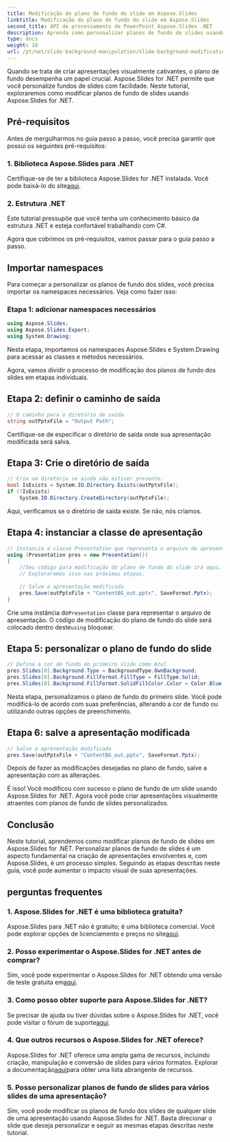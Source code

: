 ```yaml
---
title: Modificação do plano de fundo do slide em Aspose.Slides
linktitle: Modificação do plano de fundo do slide em Aspose.Slides
second_title: API de processamento de PowerPoint Aspose.Slides .NET
description: Aprenda como personalizar planos de fundo de slides usando Aspose.Slides for .NET. Eleve suas apresentações com planos de fundo visualmente atraentes. Comece hoje!
type: docs
weight: 10
url: /pt/net/slide-background-manipulation/slide-background-modification/
---
```


Quando se trata de criar apresentações visualmente cativantes, o plano de fundo desempenha um papel crucial. Aspose.Slides for .NET permite que você personalize fundos de slides com facilidade. Neste tutorial, exploraremos como modificar planos de fundo de slides usando Aspose.Slides for .NET. 

## Pré-requisitos

Antes de mergulharmos no guia passo a passo, você precisa garantir que possui os seguintes pré-requisitos:

### 1. Biblioteca Aspose.Slides para .NET

 Certifique-se de ter a biblioteca Aspose.Slides for .NET instalada. Você pode baixá-lo do site[aqui](https://releases.aspose.com/slides/net/).

### 2. Estrutura .NET

Este tutorial pressupõe que você tenha um conhecimento básico da estrutura .NET e esteja confortável trabalhando com C#.

Agora que cobrimos os pré-requisitos, vamos passar para o guia passo a passo.

## Importar namespaces

Para começar a personalizar os planos de fundo dos slides, você precisa importar os namespaces necessários. Veja como fazer isso:

### Etapa 1: adicionar namespaces necessários

```csharp
using Aspose.Slides;
using Aspose.Slides.Export;
using System.Drawing;
```

Nesta etapa, importamos os namespaces Aspose.Slides e System.Drawing para acessar as classes e métodos necessários.

Agora, vamos dividir o processo de modificação dos planos de fundo dos slides em etapas individuais.

## Etapa 2: definir o caminho de saída

```csharp
// O caminho para o diretório de saída.
string outPptxFile = "Output Path";
```

Certifique-se de especificar o diretório de saída onde sua apresentação modificada será salva.

## Etapa 3: Crie o diretório de saída

```csharp
// Crie um diretório se ainda não estiver presente.
bool IsExists = System.IO.Directory.Exists(outPptxFile);
if (!IsExists)
    System.IO.Directory.CreateDirectory(outPptxFile);
```

Aqui, verificamos se o diretório de saída existe. Se não, nós criamos.

## Etapa 4: instanciar a classe de apresentação

```csharp
// Instancie a classe Presentation que representa o arquivo de apresentação
using (Presentation pres = new Presentation())
{
    //Seu código para modificação do plano de fundo do slide irá aqui.
    // Exploraremos isso nas próximas etapas.
    
    // Salve a apresentação modificada
    pres.Save(outPptxFile + "ContentBG_out.pptx", SaveFormat.Pptx);
}
```

 Crie uma instância do`Presentation` classe para representar o arquivo de apresentação. O código de modificação do plano de fundo do slide será colocado dentro deste`using` bloquear.

## Etapa 5: personalizar o plano de fundo do slide

```csharp
// Defina a cor de fundo do primeiro slide como Azul
pres.Slides[0].Background.Type = BackgroundType.OwnBackground;
pres.Slides[0].Background.FillFormat.FillType = FillType.Solid;
pres.Slides[0].Background.FillFormat.SolidFillColor.Color = Color.Blue;
```

Nesta etapa, personalizamos o plano de fundo do primeiro slide. Você pode modificá-lo de acordo com suas preferências, alterando a cor de fundo ou utilizando outras opções de preenchimento.

## Etapa 6: salve a apresentação modificada

```csharp
// Salve a apresentação modificada
pres.Save(outPptxFile + "ContentBG_out.pptx", SaveFormat.Pptx);
```

Depois de fazer as modificações desejadas no plano de fundo, salve a apresentação com as alterações.

É isso! Você modificou com sucesso o plano de fundo de um slide usando Aspose.Slides for .NET. Agora você pode criar apresentações visualmente atraentes com planos de fundo de slides personalizados.

## Conclusão

Neste tutorial, aprendemos como modificar planos de fundo de slides em Aspose.Slides for .NET. Personalizar planos de fundo de slides é um aspecto fundamental na criação de apresentações envolventes e, com Aspose.Slides, é um processo simples. Seguindo as etapas descritas neste guia, você pode aumentar o impacto visual de suas apresentações.

## perguntas frequentes

### 1. Aspose.Slides for .NET é uma biblioteca gratuita?

 Aspose.Slides para .NET não é gratuito; é uma biblioteca comercial. Você pode explorar opções de licenciamento e preços no site[aqui](https://purchase.aspose.com/buy).

### 2. Posso experimentar o Aspose.Slides for .NET antes de comprar?

 Sim, você pode experimentar o Aspose.Slides for .NET obtendo uma versão de teste gratuita em[aqui](https://releases.aspose.com/).

### 3. Como posso obter suporte para Aspose.Slides for .NET?

 Se precisar de ajuda ou tiver dúvidas sobre o Aspose.Slides for .NET, você pode visitar o fórum de suporte[aqui](https://forum.aspose.com/).

### 4. Que outros recursos o Aspose.Slides for .NET oferece?

 Aspose.Slides for .NET oferece uma ampla gama de recursos, incluindo criação, manipulação e conversão de slides para vários formatos. Explorar a documentação[aqui](https://reference.aspose.com/slides/net/)para obter uma lista abrangente de recursos.

### 5. Posso personalizar planos de fundo de slides para vários slides de uma apresentação?

Sim, você pode modificar os planos de fundo dos slides de qualquer slide de uma apresentação usando Aspose.Slides for .NET. Basta direcionar o slide que deseja personalizar e seguir as mesmas etapas descritas neste tutorial.

